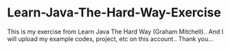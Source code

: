 # Learn-Java-The-Hard-Way-Exercise
This is my exercise from Learn Java The Hard Way (Graham Mitchell)..
And I will upload my example codes, project, etc on this account..
Thank you...
